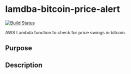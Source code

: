 # lamdba-bitcoin-price-alert 
[![Build Status](https://travis-ci.com/clstephenson/lamdba-bitcoin-price-alert.svg?branch=master)](https://travis-ci.com/clstephenson/lamdba-bitcoin-price-alert)

AWS Lambda function to check for price swings in bitcoin. 

## Purpose


## Description
